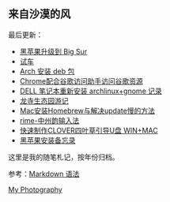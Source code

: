 ## 来自沙漠的风

最后更新：

 
- [黑苹果升级到 Big Sur][1]
- [试车][2]
- [Arch 安装 deb 包][3]
- [Chrome配合谷歌访问助手访问谷歌资源][4]
-  [DELL 笔记本重新安装 archlinux+gnome 记录][5]
- [龙寺生态园游记][6]
- [Mac安装Homebrew与解决update慢的方法][7]
- [rime-中州韵输入法][8]
- [快速制作CLOVER四叶草引导U盘 WIN+MAC][9]
- [黑苹果安装备忘录][10]

这里是我的随笔札记，按年份归档。

参考：[Markdown 语法][11]

[My Photography][12]

[1]:	./2021/%E9%BB%91%E8%8B%B9%E6%9E%9C%E5%8D%87%E7%BA%A7%E5%88%B0%20Big%20Sur.md "黑苹果升级到 Big Sur"
[2]:	./2021/%E8%AF%95%E8%BD%A6.md "试车"
[3]:	./2020/Arch-%E5%AE%89%E8%A3%85-deb.md
[4]:	./2020/Chrome%E9%85%8D%E5%90%88%E8%B0%B7%E6%AD%8C%E8%AE%BF%E9%97%AE%E5%8A%A9%E6%89%8B%E8%AE%BF%E9%97%AE%E8%B0%B7%E6%AD%8C%E8%B5%84%E6%BA%90.md
[5]:	./2020/arch+gnome+install.md
[6]:	./2019/%E9%BE%99%E5%AF%BA%E7%94%9F%E6%80%81%E5%9B%AD%E6%B8%B8%E8%AE%B0.md
[7]:	./2019/Mac%E5%AE%89%E8%A3%85Homebrew%E4%B8%8E%E8%A7%A3%E5%86%B3update%E6%85%A2%E7%9A%84%E6%96%B9%E6%B3%95.md
[8]:	./2019/rime-%E4%B8%AD%E5%B7%9E%E9%9F%B5%E8%BE%93%E5%85%A5%E6%B3%95.md
[9]:	./2019/%E5%BF%AB%E9%80%9F%E5%88%B6%E4%BD%9CCLOVER%E5%9B%9B%E5%8F%B6%E8%8D%89%E5%BC%95%E5%AF%BCU%E7%9B%98%20WIN+MAC.md
[10]:	./2019/%E9%BB%91%E8%8B%B9%E6%9E%9C%E5%AE%89%E8%A3%85%E5%A4%87%E5%BF%98%E5%BD%95.md "黑苹果安装备忘录"
[11]:	https://www.markdown.xyz/basic-syntax/ "Markdown 基本语法"
[12]:	http://heimaphoto.com "my photography"